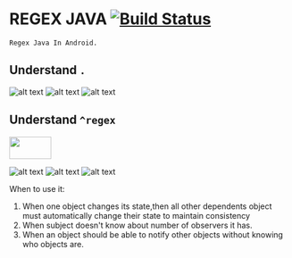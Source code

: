 # REGEX JAVA [![Build Status](https://travis-ci.org/nomensa/jquery.hide-show.svg)](https://travis-ci.org/nomensa/jquery.hide-show.svg?branch=master)

   ```Regex Java In Android.```
## Understand `.`

![alt text](https://github.com/danisluis6/Regex-Expression-Java/blob/master/img/1.png)
![alt text](https://github.com/danisluis6/Regex-Expression-Java/blob/master/img/11.png)
![alt text](https://github.com/danisluis6/Regex-Expression-Java/blob/master/img/12.png)

## Understand `^regex`

<img src = "https://github.com/danisluis6/RxJava-Introduction/blob/level_research_reactive/Deeply/x.png" width="75px" height="40px"/> 

![alt text](https://github.com/danisluis6/Regex-Expression-Java/blob/master/img/2.png)
![alt text](https://github.com/danisluis6/Regex-Expression-Java/blob/master/img/21.png)
![alt text](https://github.com/danisluis6/Regex-Expression-Java/blob/master/img/22.png)

When to use it:
1. When one object changes its state,then all other dependents object must automatically change their state to maintain consistency
2. When subject doesn't know about number of observers it has.
3. When an object should be able to notify other objects without knowing who objects are.


